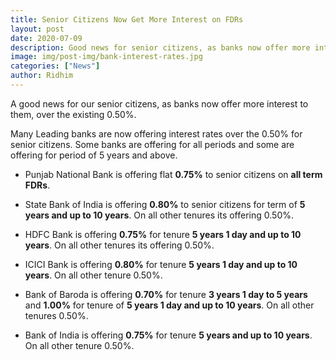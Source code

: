 ```yaml
---
title: Senior Citizens Now Get More Interest on FDRs
layout: post
date: 2020-07-09
description: Good news for senior citizens, as banks now offer more interest to them, over the existing 0.50%.
image: img/post-img/bank-interest-rates.jpg
categories: ["News"]
author: Ridhim
---
```


A good news for our senior citizens, as banks now offer more interest to them, over the existing 0.50%.

Many Leading banks are now offering interest rates over the 0.50% for senior citizens.
Some banks are offering for all periods and some are offering for period of 5 years and above.

+ Punjab National Bank is offering flat **0.75%** to senior citizens on **all term FDRs**.

+ State Bank of India is offering **0.80%** to senior citizens for term of **5 years and up to 10 years**. On all other tenures its offering 0.50%.

+ HDFC Bank is offering **0.75%** for tenure **5 years 1 day and up to 10 years**. On all other tenures its offering 0.50%.

+ ICICI Bank is offering **0.80%** for tenure **5 years 1 day and up to 10 years**. On all other tenure 0.50%.

+ Bank of Baroda is offering **0.70%** for tenure **3 years 1 day to 5 years** and **1.00%** for tenure of **5 years 1 day and up to 10 years**. On all other tenures 0.50%.

+ Bank of India is offering **0.75%** for tenure **5 years and up to 10 years**. On all other tenure 0.50%.

